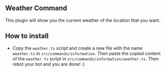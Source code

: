 
## Weather Command

This plugin will show you the current weather of the location that you want.
## How to install

- Copy the `weather.ts` script and create a new file with the name `weather.ts` in `src/commands/information`. Then paste the copied content of the `weather.ts` script in `src/commands/information/weather.ts`. Then rebot your bot and you are done! :)
